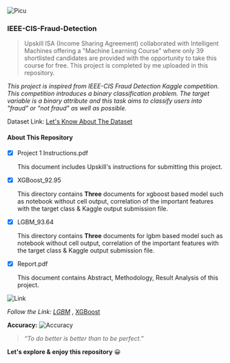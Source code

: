 ![Picu](https://user-images.githubusercontent.com/38761302/122346719-18d51480-cf6b-11eb-8eb8-fcab26f631bd.png)

### IEEE-CIS-Fraud-Detection

> Upskill ISA (Income Sharing Agreement) collaborated with Intelligent Machines offering a "Machine Learning Course" where only 39 shortlisted candidates are provided with the opportunity to take this course for free. This project is completed by me uploaded in this repository.

*This project is inspired from IEEE-CIS Fraud Detection Kaggle competition. This competition introduces a binary classification problem. The target variable is a binary attribute and this task aims to classify users into "fraud" or "not fraud" as well as possible.*

Dataset Link: [Let's Know About The Dataset](https://www.kaggle.com/c/ieee-fraud-detection/data)

#### About This Repository

- [x] Project 1 Instructions.pdf
      
    This document includes Upskill's instructions for submitting this project.

- [x] XGBoost_92.95
      
  This directory contains **Three** documents for xgboost based model such as notebook without cell output, correlation of the important features with the target class & Kaggle       output submission file.
      
- [x] LGBM_93.64

  This directory contains **Three** documents for lgbm based model such as notebook without cell output, correlation of the important features with the target class & Kaggle           output submission file.
      
- [x] Report.pdf
      
  This document contains Abstract, Methodology, Result Analysis of this project.
      
![Link](https://user-images.githubusercontent.com/38761302/122549067-e6ebad00-d053-11eb-921b-ccad79637913.png)

*Follow the Link: [LGBM](https://www.kaggle.com/lima21bd/fraud-detection-with-93-64-accuracy)* , [XGBoost](https://www.kaggle.com/lima21bd/fraud-detection-with-92-95-accuracy)

**Accuracy:** ![Accuracy](https://user-images.githubusercontent.com/38761302/122349651-42dc0600-cf6e-11eb-830f-c43dab8f7f70.png)

> *“To do better is better than to be perfect.”*

**Let's explore & enjoy this repository** :grinning:
